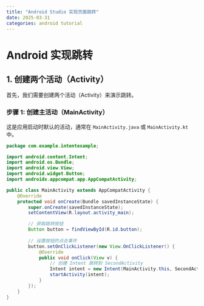 ```yaml
---
title: "Android Studio 实现页面跳转"
date: 2025-03-31
categories: android tutorial
---
```


# Android 实现跳转

## 1. 创建两个活动（Activity）

首先，我们需要创建两个活动（Activity）来演示跳转。

### 步骤 1: 创建主活动（MainActivity）
这是应用启动时默认的活动，通常在 `MainActivity.java` 或 `MainActivity.kt` 中。

```java
package com.example.intentexample;

import android.content.Intent;
import android.os.Bundle;
import android.view.View;
import android.widget.Button;
import androidx.appcompat.app.AppCompatActivity;

public class MainActivity extends AppCompatActivity {
    @Override
    protected void onCreate(Bundle savedInstanceState) {
        super.onCreate(savedInstanceState);
        setContentView(R.layout.activity_main);

        // 获取跳转按钮
        Button button = findViewById(R.id.button);
        
        // 设置按钮的点击事件
        button.setOnClickListener(new View.OnClickListener() {
            @Override
            public void onClick(View v) {
                // 创建 Intent 跳转到 SecondActivity
                Intent intent = new Intent(MainActivity.this, SecondActivity.class);
                startActivity(intent);
            }
        });
    }
}
